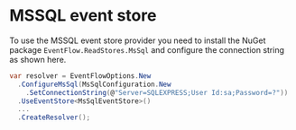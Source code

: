 # MSSQL event store
To use the MSSQL event store provider you need to install the NuGet
package `EventFlow.ReadStores.MsSql` and configure the connection
string as shown here.

```csharp
var resolver = EventFlowOptions.New
  .ConfigureMsSql(MsSqlConfiguration.New
    .SetConnectionString(@"Server=SQLEXPRESS;User Id:sa;Password=?"))
  .UseEventStore<MsSqlEventStore>()
  ...
  .CreateResolver();
```
